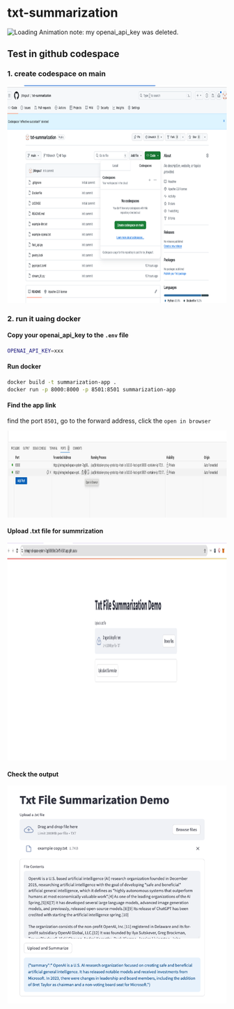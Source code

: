 # txt-summarization

![Loading Animation](img/txt-summarization-demo.gif)
note: my openai_api_key was deleted.

## Test in github codespace

### 1. create codespace on main
<img src="img/image.png" alt="codespace instance" width="1000" height = 500/>

### 2. run it uaing docker

#### Copy your openai_api_key to the `.env` file
```bash
OPENAI_API_KEY=xxx 
```

#### Run docker
```bash
docker build -t summarization-app .
docker run -p 8000:8000 -p 8501:8501 summarization-app
```

#### Find the app link
find the port `8501`, go to the forward address, click the `open in browser`

<img src="img/image-1.png" alt="codespace instance" width="1000" height = 200/>

#### Upload .txt file for summrization

<img src="img/image-2.png" alt="codespace instance" width="1000" height = 500/>

#### Check the output

<img src="img/image-3.png" alt="codespace instance" width="600" height = 500/>
